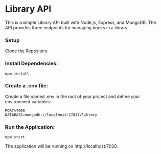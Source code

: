 
# Library API
This is a simple Library API built with Node.js, Express, and MongoDB. The API provides three endpoints for managing books in a library.

### Setup
Clone the Repository

### Install Dependencies:
`npm install`

### Create a .env file:
Create a file named .env in the root of your project and define your environment variables:
```
PORT=7000
DATABASE=mongodb://localhost:27017/library
```


### Run the Application:
`npm start`

The application will be running on http://localhost:7000.